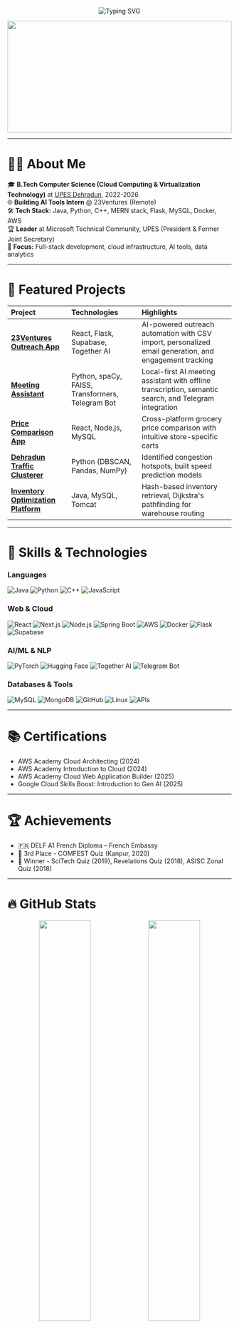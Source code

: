 <!-- Typing Animation Header -->
<p align="center">
  <img src="https://readme-typing-svg.herokuapp.com?font=Fira+Code&size=28&pause=1000&color=5BCDEC&center=true&vCenter=true&width=800&height=70&lines=Hi+%F0%9F%91%8B+I'm+Vedanshi+Samant!;Cloud+%7C+DevOps+%7C+Web+%7C+Data+%7C+AI+Enthusiast;Building+tech+that+makes+a+difference" alt="Typing SVG" />
</p>

<!-- Background GIF -->
<p align="center">
  <img src="https://media.giphy.com/media/qgQUggAC3Pfv687qPC/giphy.gif" width="100%" height="250px">
</p>

---

# 👩‍💻 About Me

🎓 **B.Tech Computer Science (Cloud Computing & Virtualization Technology)** at [UPES Dehradun](https://www.upes.ac.in/), 2022-2026  
🌐 **Building AI Tools Intern** @ 23Ventures (Remote)  
🛠️ **Tech Stack:** Java, Python, C++, MERN stack, Flask, MySQL, Docker, AWS  
🏆 **Leader** at Microsoft Technical Community, UPES (President & Former Joint Secretary)  
🎯 **Focus:** Full-stack development, cloud infrastructure, AI tools, data analytics  

---

# 🚀 Featured Projects

| Project | Technologies | Highlights |
| :--- | :--- | :--- |
| [**23Ventures Outreach App**](https://github.com/vedanschi/23ventures-outreach-app) | React, Flask, Supabase, Together AI | AI-powered outreach automation with CSV import, personalized email generation, and engagement tracking |
| [**Meeting Assistant**](https://github.com/vedanschi/MeetingAssistant) | Python, spaCy, FAISS, Transformers, Telegram Bot | Local-first AI meeting assistant with offline transcription, semantic search, and Telegram integration |
| [**Price Comparison App**](https://github.com/vedanschi/Blinkey) | React, Node.js, MySQL | Cross-platform grocery price comparison with intuitive store-specific carts |
| [**Dehradun Traffic Clusterer**](https://github.com/vedanschi/Dehradun-Traffic-Clusterer) | Python (DBSCAN, Pandas, NumPy) | Identified congestion hotspots, built speed prediction models |
| [**Inventory Optimization Platform**](https://github.com/vedanschi/inventory-management-system) | Java, MySQL, Tomcat | Hash-based inventory retrieval, Dijkstra's pathfinding for warehouse routing |

---

# 🧩 Skills & Technologies

### Languages
![Java](https://img.shields.io/badge/Java-ED8B00?style=for-the-badge&logo=java&logoColor=white)
![Python](https://img.shields.io/badge/Python-3670A0?style=for-the-badge&logo=python&logoColor=white)
![C++](https://img.shields.io/badge/C++-00599C?style=for-the-badge&logo=c%2B%2B&logoColor=white)
![JavaScript](https://img.shields.io/badge/JavaScript-323330?style=for-the-badge&logo=javascript&logoColor=F7DF1E)

### Web & Cloud
![React](https://img.shields.io/badge/React-20232A?style=for-the-badge&logo=react&logoColor=61DAFB)
![Next.js](https://img.shields.io/badge/Next.js-000000?style=for-the-badge&logo=nextdotjs&logoColor=white)
![Node.js](https://img.shields.io/badge/Node.js-339933?style=for-the-badge&logo=nodedotjs&logoColor=white)
![Spring Boot](https://img.shields.io/badge/Spring_Boot-6DB33F?style=for-the-badge&logo=spring-boot&logoColor=white)
![AWS](https://img.shields.io/badge/AWS-232F3E?style=for-the-badge&logo=amazon-aws&logoColor=white)
![Docker](https://img.shields.io/badge/Docker-0db7ed?style=for-the-badge&logo=docker&logoColor=white)
![Flask](https://img.shields.io/badge/Flask-000000?style=for-the-badge&logo=flask&logoColor=white)
![Supabase](https://img.shields.io/badge/Supabase-3ECF8E?style=for-the-badge&logo=supabase&logoColor=white)

### AI/ML & NLP
![PyTorch](https://img.shields.io/badge/PyTorch-EE4C2C?style=for-the-badge&logo=pytorch&logoColor=white)
![Hugging Face](https://img.shields.io/badge/Hugging%20Face-FFD21E?style=for-the-badge&logo=huggingface&logoColor=black)
![Together AI](https://img.shields.io/badge/Together_AI-000000?style=for-the-badge&logo=openai&logoColor=white)
![Telegram Bot](https://img.shields.io/badge/Telegram_Bot-26A5E4?style=for-the-badge&logo=telegram&logoColor=white)

### Databases & Tools
![MySQL](https://img.shields.io/badge/MySQL-005C84?style=for-the-badge&logo=mysql&logoColor=white)
![MongoDB](https://img.shields.io/badge/MongoDB-4EA94B?style=for-the-badge&logo=mongodb&logoColor=white)
![GitHub](https://img.shields.io/badge/GitHub-181717?style=for-the-badge&logo=github&logoColor=white)
![Linux](https://img.shields.io/badge/Linux-FCC624?style=for-the-badge&logo=linux&logoColor=black)
![APIs](https://img.shields.io/badge/APIs-FF6C37?style=for-the-badge&logo=postman&logoColor=white)

---

# 📚 Certifications

- AWS Academy Cloud Architecting (2024)
- AWS Academy Introduction to Cloud (2024)
- AWS Academy Cloud Web Application Builder (2025)
- Google Cloud Skills Boost: Introduction to Gen AI (2025)
---

# 🏆 Achievements

- 🇫🇷 DELF A1 French Diploma – French Embassy
- 🥉 3rd Place - COMFEST Quiz (Kanpur, 2020)
- 🥇 Winner - SciTech Quiz (2019), Revelations Quiz (2018), ASISC Zonal Quiz (2018)

---

# 🔥 GitHub Stats

<p align="center">
  <img src="https://github-readme-stats.vercel.app/api?username=vedanschi&show_icons=true&theme=tokyonight" width="48%"/>
  <img src="https://github-readme-streak-stats.herokuapp.com?user=vedanschi&theme=tokyonight" width="48%"/>
</p>

<p align="center">
  <img src="https://github-readme-stats.vercel.app/api/top-langs/?username=vedanschi&layout=compact&theme=tokyonight" width="48%"/>
</p>

---

# 📬 Let's Connect

- [🌐 Portfolio Website](https://vedanschi.github.io/)
- [💼 LinkedIn](https://www.linkedin.com/in/vedanshisamant/)
- [📧 Email](mailto:vedanshisamant@gmail.com)

---

<p align="center">
  <img src="https://visitor-badge.glitch.me/badge?page_id=vedanschi.visitor-badge" alt="visitors" />
</p>
